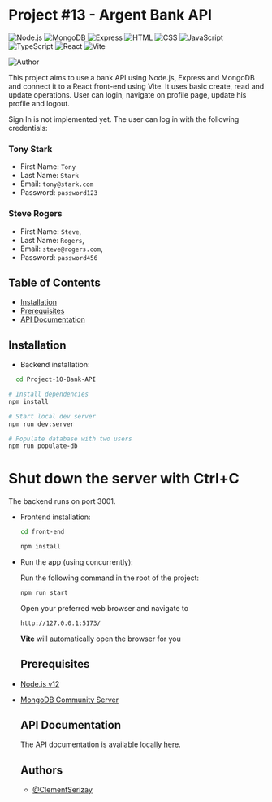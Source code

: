# Project #13 - Argent Bank API

![Node.js](https://img.shields.io/badge/Node.js-%23339933?style=for-the-badge&logo=node.js&logoColor=white)
![MongoDB](https://img.shields.io/badge/MongoDB-%2347A248?style=for-the-badge&logo=mongodb&logoColor=white)
![Express](https://img.shields.io/badge/Express.js-%23404d59?style=for-the-badge)
![HTML](https://img.shields.io/badge/HTML-%23E34F26?style=for-the-badge&logo=html5&logoColor=white)
![CSS](https://img.shields.io/badge/CSS-%231572B6?style=for-the-badge&logo=css3&logoColor=white)
![JavaScript](https://img.shields.io/badge/JavaScript-%23F7DF1E?style=for-the-badge&logo=javascript&logoColor=black)
![TypeScript](https://img.shields.io/badge/TypeScript-%23007ACC?style=for-the-badge&logo=typescript&logoColor=white)
![React](https://img.shields.io/badge/-React-%23282C34?style=for-the-badge&logo=react&logoColor=%2361DAFB)
![Vite](https://img.shields.io/badge/Vite-%23000000?style=for-the-badge&logo=vite&logoColor=white)

![Author](https://img.shields.io/badge/Author-Cl%C3%A9ment%20Serizay-blue?style=for-the-badge)

This project aims to use a bank API using Node.js, Express and MongoDB and connect it to a React front-end using Vite.
It uses basic create, read and update operations. User can login, navigate on profile page, update his profile and logout.

Sign In is not implemented yet. The user can log in with the following credentials:

### Tony Stark

- First Name: `Tony`
- Last Name: `Stark`
- Email: `tony@stark.com`
- Password: `password123`

### Steve Rogers

- First Name: `Steve`,
- Last Name: `Rogers`,
- Email: `steve@rogers.com`,
- Password: `password456`

## Table of Contents

- [Installation](#installation)
- [Prerequisites](#prerequisites)
- [API Documentation](#api-documentation)

## Installation

- Backend installation:

```bash
  cd Project-10-Bank-API
```

```bash
# Install dependencies
npm install

# Start local dev server
npm run dev:server

# Populate database with two users
npm run populate-db
```

# Shut down the server with Ctrl+C

The backend runs on port 3001.

- Frontend installation:

  ```bash
  cd front-end
  ```

  ```bash
  npm install
  ```

- Run the app (using concurrently):

  Run the following command in the root of the project:

  ```bash
  npm run start
  ```

  Open your preferred web browser and navigate to

  ```bash
  http://127.0.0.1:5173/
  ```

  **Vite** will automatically open the browser for you

  ## Prerequisites

- [Node.js v12](https://nodejs.org/en/)
- [MongoDB Community Server](https://www.mongodb.com/try/download/community)

  ## API Documentation

  The API documentation is available locally [here](http://localhost:3001/api-docs/).

  ## Authors

  - [@ClementSerizay](https://www.linkedin.com/in/cl%C3%A9ment-serizay-044911262/ "Clement Serizay's LinkedIn profile")
